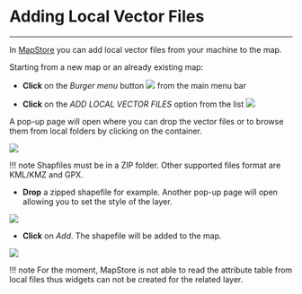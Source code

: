 # Adding Local Vector Files
***************************

In [MapStore](https://mapstore.geo-solutions.it/mapstore/#/) you can add local vector files from your machine to the map.

Starting from a new map or an already existing map:

* **Click** on the *Burger menu* button <img src="../img/button/burger.jpg" class="ms-docbutton"/> from the main menu bar

* **Click** on the *ADD LOCAL VECTOR FILES* option from the list <img src="../img/local-files/local-files.jpg" class="ms-docbutton" style="max-height:20px;"/>

A pop-up page will open where you can drop the vector files or to browse them from local folders by clicking on the container.

<img src="../img/local-files/add-files.jpg" class="ms-docimage"  style="max-width:500px;"/>

!!! note
    Shapfiles must be in a ZIP folder. Other supported files format are KML/KMZ and GPX.

* **Drop** a zipped shapefile for example. Another pop-up page will open allowing you to set the style of the layer.

<img src="../img/local-files/style-shapefile.jpg" class="ms-docimage"  style="max-width:500px;"/>

* **Click** on *Add*. The shapefile will be added to the map.

<img src="../img/local-files/map-localfile.jpg" class="ms-docimage"/>

!!! note
    For the moment, MapStore is not able to read the attribute table from local files thus widgets can not be created for the related layer.